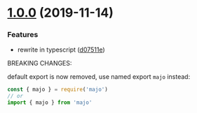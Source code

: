 # [1.0.0](https://github.com/egoist/majo/compare/v0.8.0...v1.0.0) (2019-11-14)

### Features

- rewrite in typescript ([d07511e](https://github.com/egoist/majo/commit/d07511e268d187d34c856a3742ec6e69afa011b0))

BREAKING CHANGES:
    
default export is now removed, use named export `majo` instead:

```js
const { majo } = require('majo')
// or
import { majo } from 'majo'
```
